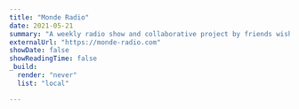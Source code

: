 ```yaml
---
title: "Monde Radio"
date: 2021-05-21
summary: "A weekly radio show and collaborative project by friends wishing to share explore music from a wide range of styles and genres."
externalUrl: "https://monde-radio.com"
showDate: false
showReadingTime: false
_build:
  render: "never"
  list: "local"

---
```


